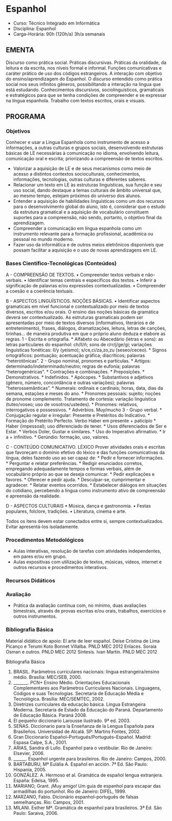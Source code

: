# Espanhol 


* Curso: Técnico Integrado em Informática
* Disciplina: Espanhol                                                                     
* Carga-Horária: 90h (120h/a) 3h/a semanais

## EMENTA

Discurso como prática social. Práticas discursivas. Práticas da oralidade, da leitura e da escrita, nos níveis formal e informal.
Funções comunicativas e caráter prático de uso dos códigos estrangeiros. A interação com objetivo do
ensino/aprendizagem do Espanhol. O discurso entendido como prática social nos seus infinitos gêneros, possibilitando a
interação na língua que está estudando. Conhecimentos discursivos, sociolinguísticos, gramaticais e estratégicos para que
se tenha condições de compreender e se expressar na língua espanhola. Trabalho com textos escritos, orais e visuais.

## PROGRAMA
### Objetivos


Conhecer e usar a Língua Espanhola como instrumento de acesso a informações, a outras culturas e grupos
sociais, desenvolvendo estruturas básicas de LE necessárias à comunicação no idioma, envolvendo leitura,
comunicação oral e escrita; priorizando a compreensão de textos escritos.
*   Valorizar a aquisição de LE e de seus mecanismos como meio de acesso a distintos contextos socioculturais,
    conhecimentos, informações, tecnologias, outras culturas e diferentes saberes.
*   Relacionar um texto em LE às estruturas linguísticas, sua função e seu uso social, dando destaque a temas culturais de
    âmbito universal que, ao mesmo tempo, estejam próximos do universo dos alunos.
*   Entender a aquisição de habilidades linguísticas como um dos recursos para o desenvolvimento global do aluno, isto é,
    considerar que o estudo da estrutura gramatical e a aquisição de vocabulário constituem suportes para a compreensão,
    não sendo, portanto, o objetivo final da aprendizagem.
*   Compreender a comunicação em língua espanhola como um instrumento relevante para a formação profissional,
    acadêmica ou pessoal no mundo moderno.
*   Fazer uso da informática e de outros meios eletrônicos disponíveis que possam facilitar a aquisição e o uso de novas aprendizagens
    em LE.

### Bases Científico-Tecnológicas (Conteúdos)

A - COMPREENSÃO DE TEXTOS.
     • Compreender textos verbais e não-verbais.
     • Identificar temas centrais e específicos dos textos.
     • Inferir a significação de palavras e/ou expressões contextualizadas.
     • Compreender a coesão e a coerência textuais.

B - ASPECTOS LINGUÍSTICOS. NOÇÕES BÁSICAS.
 • Identificar aspectos gramaticais em nível funcional e contextualizado por meio de textos diversos, escritos e/ou orais.
O ensino das noções básicas da gramática deverá ser contextualizado. As estruturas gramaticais podem ser
apresentadas por meio de textos diversos (informativos, literários e de entretenimento), frases, diálogos,
dramatizações, leitura, letras de canções, tirinhas... de maneira produtiva em que o próprio aluno deduza e elabore
as regras.
1 - Escrita e ortografia.
     * Alfabeto ou Abecedário (letras e sons): as letras particulares do espanhol: ch/ll/ñ; sons de r/rr/j/ge/gi; variações
           linguísticas fonéticas: ll/y (yeísmo); s/ce,ci/za,zo,zu (seseo/ceceo).
     * Signos ortográficos: pontuação; acentuação gráfica; diacríticos; palavras “heterotônicas”.
2 - Grupo nominal, pronomes e partículas.
     *     Artigos: determinado/indeterminado/neutro; regras de eufonia; palavras “heterogenéricas”.
     *     Contrações e combinações.
     *     Preposições.
     *     Demonstrativos.
     *     Indefinidos.
     *     Apócopes.
     *     Substantivos e adjetivos (gênero, número, concordância e outras variações); palavras “heterossemânticas”.
     *     Numerais: ordinais e cardinais; horas, data, dias da semana, estações e meses do ano.
     *     Pronomes pessoais: sujeito; noções de pronome complemento. Tratamento de cortesia: variação linguística
           (tuteo/voseo; uso de vosotros/ustedes).
     *     Pronomes: relativos, interrogativos e possessivos.
     *     Advérbios. Muy/mucho
3 - Grupo verbal.
     *     Conjugação regular e irregular: Presente e Pretéritos do Indicativo.
     *     Formação do Pretérito Perfecto. Verbo Haber em presente + paticípio
    *    Haber (impessoal); uso diferenciado de tener.
    *    Usos diferenciados de Ser e Estar.
    *    Verbos Doler, Gustar e similares.
    *    Uso do Imperativo afirmativo.
    *    Ir a + infinitivo.
    *    Gerúndio: formação, uso, valores.

C - CONTEÚDO COMUNICATIVO. LÉXICO
Prover atividades orais e escritas que favoreçam o domínio efetivo do léxico e das funções comunicativas da língua, deles
fazendo uso ao ser capaz de:
     * Pedir e fornecer informações.
     * Perguntar e relatar preferências.
     * Redigir enunciados corretos, empregando adequadamente tempos e formas verbais, além de vocabulário próprio ao
         que se deseja comunicar.
     * Pedir explicações e favores.
     * Oferecer e pedir ajuda.
     * Desculpar-se, cumprimentar e agradecer.
     * Relatar eventos ocorridos.
     * Estabelecer diálogos em situações do cotidiano, percebendo a língua como instrumento ativo de compreensão e
         apreensão da realidade.

D - ASPECTOS CULTURAIS
    • Música, dança e gastronomia.
    • Festas populares, folclore, tradições.
    • Literatura, cinema e arte.

Todos os itens devem estar conectados entre si, sempre contextualizados. Evitar apresentá-los isoladamente.

### Procedimentos Metodológicos

*    Aulas interativas, resolução de tarefas com atividades independentes, em pares e/ou em grupo.
*    Aulas expositivas com utilização de textos, músicas, vídeos, internet e outros recursos e procedimentos interativos.

### Recursos Didáticos

### Avaliação

*    Prática da avaliação contínua com, no mínimo, duas avaliações bimestrais, através de provas escritas e/ou orais,
     trabalhos, exercícios e outros instrumentos.

### Bibliografia Básica

Material didático de apoio:
El arte de leer español. Deise Cristina de Lima Picanço e Terumi Koto Bonnet Villalba. PNLD MEC 2012
Enlaces. Soraia Osman e outros. PNLD MEC 2012
Síntesis. Ivan Martin. PNLD MEC 2012

Bibliografia Básica
1.    BRASIL. Parâmetros curriculares nacionais: língua estrangeira/ensino médio. Brasília: MEC/SEB, 2000.
2.    _______. PCN+ Ensino Médio. Orientações Educacionais Complementares aos Parâmetros Curriculares Nacionais.
      Linguagens, Códigos e suas Tecnologias. Secretaria de Educação Média e Tecnológica. Brasília: MEC/SEMTEC,
      2002.
3.    Diretrizes curriculares da educação básica. Língua Estrangeira Moderna. Secretaria de Estado da Educação do
      Paraná. Departamento de Educação Básica. Paraná 2008.
4.    El pequeño diccionario Larousse ilustrado. 9ª ed. 2003.
5.    SEÑAS. Diccionario para la Enseñanza de la Lengua Española para Brasileños. Universidad de Alcalá. SP: Martins
      Fontes, 2002.
6.    Gran Diccionario Español–Portugués/Portugués–Español. Madrid: Espasa Calpe, S.A., 2001.
7.    ARIAS, Sandra di Lullo. Espanhol para o vestibular. Rio de Janeiro: Elsevier, 2006.
8.    ______. Espanhol urgente para brasileiros. Rio de Janeiro: Campos, 2000.
9.    BARTABURU, Mª Eulália A. Español en acción. 7ª Ed. São Paulo: Hispania, 2005.
10. GONZÁLEZ. A. Hermoso et al. Gramática de español lengua extranjera. España: Edelsa, 1995.
11. MARIANO, Grant. ¡Muy amigo! Um guia de espanhol para escapar das armadilhas do portunhol. Rio de Janeiro:
      DIFEL, 1999.
12. MARZANO, Fabio. Dicionário espanhol–português de falsas semelhanças. Rio: Campos, 2001.
13. MILANI. Esther Mª. Gramática de espanhol para brasileiros. 3ª Ed. São Paulo: Saraiva, 2006.